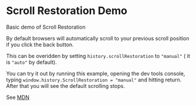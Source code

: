 # Scroll Restoration Demo

Basic demo of Scroll Restoration

By default browsers will automatically scroll to your previous scroll position if you click the back button.

This can be overidden by setting `history.scrollRestoration` to `"manual"` ( it is `"auto"` by default).

You can try it out by running this example, opening the dev tools console, typing `window.history.ScrollRestoration = "manual"` and hitting return. After that you will see the default scrolling stops.

See [MDN](https://developer.mozilla.org/en-US/docs/Web/API/History/scrollRestoration)
